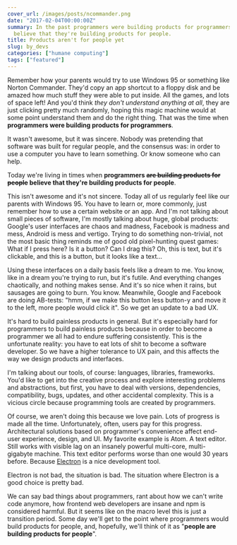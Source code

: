 ```yaml
---
cover_url: /images/posts/ncommander.png
date: "2017-02-04T00:00:00Z"
summary: In the past programmers were building products for programmers. Today programmers
  believe that they're building products for people.
title: Products aren't for people yet
slug: by_devs
categories: ["humane computing"]
tags: ["featured"]
---
```


Remember how your parents would try to use Windows 95 or something like Norton Commander. They'd copy an app shortcut to a floppy disk and be amazed how much stuff they were able to put inside. All the games, and lots of space left! And you'd think *they don't understand anything at all*, they are just clicking pretty much randomly, hoping this magic machine would at some point understand them and do the right thing. That was the time when **programmers were building products for programmers**.

It wasn't awesome, but it was sincere. Nobody was pretending that software was built for regular people, and the consensus was: in order to use a computer you have to learn something. Or know someone who can help.

Today we're living in times when <strong>programmers <strike>are building products for people</strike> believe that they're building products for people</strong>.

This isn't awesome and it's not sincere. Today all of us regularly feel like our parents with Windows 95. You have to learn or, more commonly, just remember how to use a certain website or an app. And I'm not talking about small pieces of software, I'm mostly talking about huge, global products: Google's user interfaces are chaos and madness, Facebook is madness and mess, Android is mess and vertigo. Trying to do something non-trivial, not the most basic thing reminds me of good old pixel-hunting quest games: What if I press here? Is it a button? Can I drag this? Oh, this is text, but it's clickable, and this is a button, but it looks like a text...

Using these interfaces on a daily basis feels like a dream to me. You know, like in a dream you're trying to run, but it's futile. And everything changes chaotically, and nothing makes sense. And it's so nice when it rains, but sausages are going to burn. You know. Meanwhile, Google and Facebook are doing AB-tests: "hmm, if we make this button less button-y and move it to the left, more people would click it". So we get an update to a bad UX.

It's hard to build painless products in general. But it's especially hard for programmers to build painless products because in order to become a programmer we all had to endure suffering consistently. This is the unfortunate reality: you have to eat lots of shit to become a software developer. So we have a higher tolerance to UX pain, and this affects the way we design products and interfaces.

I'm talking about our tools, of course: languages, libraries, frameworks. You'd like to get into the creative process and explore interesting problems and abstractions, but first, you have to deal with versions, dependencies, compatibility, bugs, updates, and other accidental complexity. This is a vicious circle because programming tools are created by programmers.

Of course, we aren't doing this because we love pain. Lots of progress is made all the time. Unfortunately, often, users pay for this progress. Architectural solutions based on programmer's convenience affect end-user experience, design, and UI. My favorite example is Atom. A text editor. Still works with visible lag on an insanely powerful multi-core, multi-gigabyte machine. This text editor performs worse than one would 30 years before. Because [Electron](http://electron.atom.io/) is a nice development tool.

Electron is not bad, the situation is bad. The situation where Electron is a good choice is pretty bad.

We can say bad things about programmers, rant about how we can't write code anymore, how frontend web developers are insane and npm is considered harmful. But it seems like on the macro level this is just a transition period. Some day we'll get to the point where programmers would build products for people, and, hopefully, we'll think of it as "**people are building products for people**".
